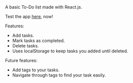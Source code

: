 A basic To-Do list made with React.js.

Test the app <a href='https://to-do-list-chi-rosy.vercel.app/'>here</a>, now!

Features:
<ul>
  <li>Add tasks.</li>
  <li>Mark tasks as completed.</li>
  <li>Delete tasks.</li>
  <li>Uses localStorage to keep tasks you added until deleted.</li>
</ul>

Future features:
<ul>
  <li>Add tags to your tasks.</li>
  <li>Navigate through tags to find your task easily.</li>
</ul>
